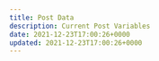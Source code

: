 ```yaml
---
title: Post Data
description: Current Post Variables
date: 2021-12-23T17:00:26+0000
updated: 2021-12-23T17:00:26+0000
---
```


